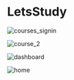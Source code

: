 # LetsStudy

![courses_signin](https://github.com/rahuldagar940/LetsStudy/assets/49279174/7786e7b9-37f7-40de-8ffc-d3c93559c0e1)  

![course_2](https://github.com/rahuldagar940/LetsStudy/assets/49279174/b2cf8f59-d4dd-43f2-b56e-7c5ab45bf787) 

![dashboard](https://github.com/rahuldagar940/LetsStudy/assets/49279174/cbc62298-ec63-4413-807b-85f9f5dd2334) 

![home](https://github.com/rahuldagar940/LetsStudy/assets/49279174/2e0cffb9-5fc6-4ff6-9f03-b62ad5d02131)
